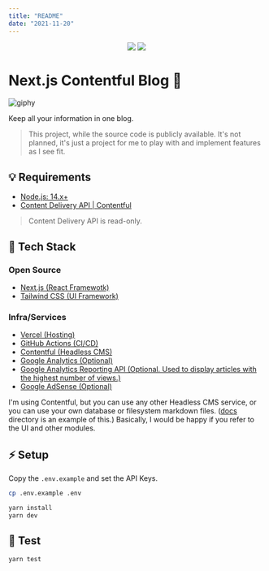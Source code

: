 ```yaml
---
title: "README"
date: "2021-11-20"
---
```


<p align="center">
  <img src="https://img.shields.io/badge/PRS-Welcome-7D83FD" />

  <img src="https://img.shields.io/badge/LICENSE-MIT-7D83FD" />
</p>

# Next.js Contentful Blog 💍

![giphy](https://user-images.githubusercontent.com/40055484/137597358-11a56edc-e311-4aac-b8d1-2a4b773ba8eb.gif)

Keep all your information in one blog.

> This project, while the source code is publicly available. It's not planned, it's just a project for me to play with and implement features as I see fit.

## 💡 Requirements

- [Node.js: 14.x+](https://nodejs.org/)
- [Content Delivery API | Contentful](https://www.contentful.com/developers/docs/references/content-delivery-api/)

> Content Delivery API is read-only.

## 👀 Tech Stack

### Open Source

- [Next.js (React Framewotk)](https://nextjs.org/)
- [Tailwind CSS (UI Framework)](https://tailwindcss.com/)

### Infra/Services

- [Vercel (Hosting)](https://vercel.com/)
- [GitHub Actions (CI/CD)](https://github.co.jp/features/actions)
- [Contentful (Headless CMS)](https://www.contentful.com/)
- [Google Analytics (Optional)](https://marketingplatform.google.com/intl/ja/about/analytics/)
- [Google Analytics Reporting API (Optional. Used to display articles with the highest number of views.)](https://developers.google.com/analytics/devguides/reporting/core/v4)
- [Google AdSense (Optional)](https://www.google.com/intl/ja_jp/adsense/start/)

I'm using Contentful, but you can use any other Headless CMS service, or you can use your own database or filesystem markdown files. ([docs](https://github.com/RyuNIshimura/nextjs-blog/tree/main/docs) directory is an example of this.) Basically, I would be happy if you refer to the UI and other modules.

## ⚡️ Setup

Copy the `.env.example` and set the API Keys.

```bash
cp .env.example .env
```

```bash
yarn install
yarn dev
```

## 💊 Test

```bash
yarn test
```